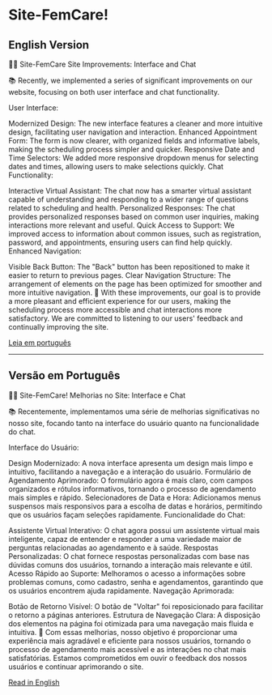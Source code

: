 # Site-FemCare!

## English Version
👩‍⚕️ Site-FemCare
Site Improvements: Interface and Chat

📚 Recently, we implemented a series of significant improvements on our website, focusing on both user interface and chat functionality.

User Interface:

Modernized Design: The new interface features a cleaner and more intuitive design, facilitating user navigation and interaction.
Enhanced Appointment Form: The form is now clearer, with organized fields and informative labels, making the scheduling process simpler and quicker.
Responsive Date and Time Selectors: We added more responsive dropdown menus for selecting dates and times, allowing users to make selections quickly.
Chat Functionality:

Interactive Virtual Assistant: The chat now has a smarter virtual assistant capable of understanding and responding to a wider range of questions related to scheduling and health.
Personalized Responses: The chat provides personalized responses based on common user inquiries, making interactions more relevant and useful.
Quick Access to Support: We improved access to information about common issues, such as registration, password, and appointments, ensuring users can find help quickly.
Enhanced Navigation:

Visible Back Button: The "Back" button has been repositioned to make it easier to return to previous pages.
Clear Navigation Structure: The arrangement of elements on the page has been optimized for smoother and more intuitive navigation.
🌟 With these improvements, our goal is to provide a more pleasant and efficient experience for our users, making the scheduling process more accessible and chat interactions more satisfactory. We are committed to listening to our users' feedback and continually improving the site.

[Leia em português](#versão-em-português)

<hr>

## Versão em Português

👩‍⚕️ Site-FemCare!
Melhorias no Site: Interface e Chat

📚 Recentemente, implementamos uma série de melhorias significativas no nosso site, focando tanto na interface do usuário quanto na funcionalidade do chat.

Interface do Usuário:

Design Modernizado: A nova interface apresenta um design mais limpo e intuitivo, facilitando a navegação e a interação do usuário.
Formulário de Agendamento Aprimorado: O formulário agora é mais claro, com campos organizados e rótulos informativos, tornando o processo de agendamento mais simples e rápido.
Selecionadores de Data e Hora: Adicionamos menus suspensos mais responsivos para a escolha de datas e horários, permitindo que os usuários façam seleções rapidamente.
Funcionalidade do Chat:

Assistente Virtual Interativo: O chat agora possui um assistente virtual mais inteligente, capaz de entender e responder a uma variedade maior de perguntas relacionadas ao agendamento e à saúde.
Respostas Personalizadas: O chat fornece respostas personalizadas com base nas dúvidas comuns dos usuários, tornando a interação mais relevante e útil.
Acesso Rápido ao Suporte: Melhoramos o acesso a informações sobre problemas comuns, como cadastro, senha e agendamentos, garantindo que os usuários encontrem ajuda rapidamente.
Navegação Aprimorada:

Botão de Retorno Visível: O botão de "Voltar" foi reposicionado para facilitar o retorno a páginas anteriores.
Estrutura de Navegação Clara: A disposição dos elementos na página foi otimizada para uma navegação mais fluida e intuitiva.
🌟 Com essas melhorias, nosso objetivo é proporcionar uma experiência mais agradável e eficiente para nossos usuários, tornando o processo de agendamento mais acessível e as interações no chat mais satisfatórias. Estamos comprometidos em ouvir o feedback dos nossos usuários e continuar aprimorando o site.

[Read in English](#english-version)
